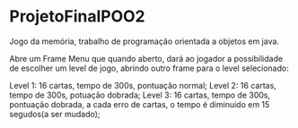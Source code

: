 # ProjetoFinalPOO2
Jogo da memória, trabalho de programação orientada a objetos em java.

Abre um Frame Menu que quando aberto, dará ao jogador a possibilidade de escolher um level de jogo, 
abrindo outro frame para o level selecionado:

Level 1: 16 cartas, tempo de 300s, pontuação normal;
Level 2: 16 cartas, tempo de 300s, potuação dobrada;
Level 3: 16 cartas, tempo de 300s, pontuação dobrada, a cada erro de cartas, o tempo é diminuido em 15 segudos(a ser mudado);
